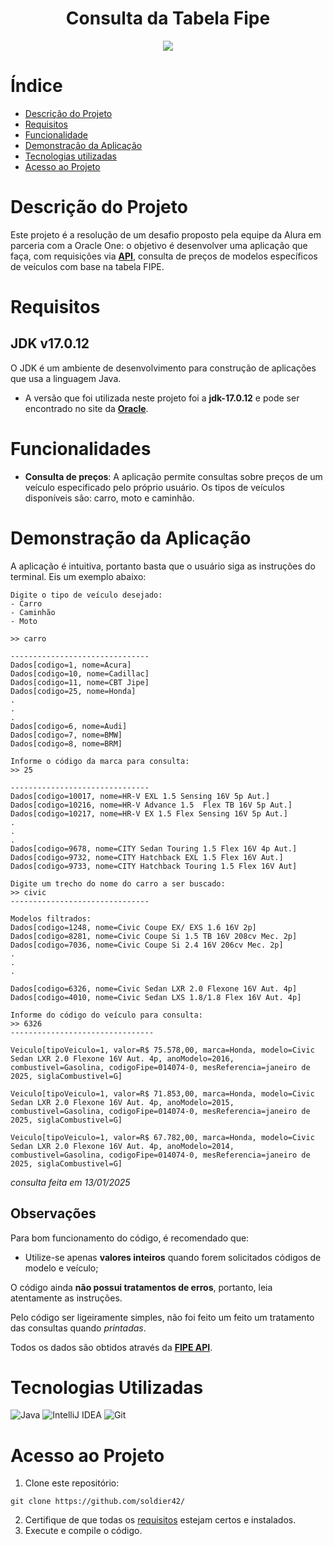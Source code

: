 <h1 align="center">Consulta da Tabela Fipe</h1>

<p align="center">
<img loading="lazy" src="http://img.shields.io/static/v1?label=STATUS&message=FINALIZADO&color=00FF00&style=for-the-badge"/>
</p>

# Índice 

* [Descrição do Projeto](#descrição-do-projeto)
* [Requisitos](#requisitos)
* [Funcionalidade](#funcionalidade)
* [Demonstração da Aplicação](#demonstração-da-aplicação)
* [Tecnologias utilizadas](#tecnologias-utilizadas)
* [Acesso ao Projeto](#acesso-ao-projeto)

# Descrição do Projeto
Este projeto é a resolução de um desafio proposto pela equipe da Alura em parceria com a Oracle One: o objetivo é desenvolver uma aplicação que faça, com requisições via [**API**](https://deividfortuna.github.io/fipe/), consulta de preços de modelos específicos de veículos com base na tabela FIPE.

# Requisitos

## JDK v17.0.12
O JDK é um ambiente de desenvolvimento para construção de aplicações que usa a linguagem Java.
- A versão que foi utilizada neste projeto foi a **jdk-17.0.12** e pode ser encontrado no site da [**Oracle**](https://www.oracle.com/java/technologies/javase/jdk17-archive-downloads.html).


# Funcionalidades
- **Consulta de preços**: A aplicação permite consultas sobre preços de um veículo especificado pelo próprio usuário. Os tipos de veículos disponíveis são: carro, moto e caminhão.

# Demonstração da Aplicação
A aplicação é intuitiva, portanto basta que o usuário siga as instruções do terminal. Eis um exemplo abaixo:
```
Digite o tipo de veículo desejado:
- Carro
- Caminhão
- Moto

>> carro

-------------------------------
Dados[codigo=1, nome=Acura]
Dados[codigo=10, nome=Cadillac]
Dados[codigo=11, nome=CBT Jipe]
Dados[codigo=25, nome=Honda]
.
.
.
Dados[codigo=6, nome=Audi]
Dados[codigo=7, nome=BMW]
Dados[codigo=8, nome=BRM]

Informe o código da marca para consulta: 
>> 25

-------------------------------
Dados[codigo=10017, nome=HR-V EXL 1.5 Sensing 16V 5p Aut.]
Dados[codigo=10216, nome=HR-V Advance 1.5  Flex TB 16V 5p Aut.]
Dados[codigo=10217, nome=HR-V EX 1.5 Flex Sensing 16V 5p Aut.]
.
.
.
Dados[codigo=9678, nome=CITY Sedan Touring 1.5 Flex 16V 4p Aut.]
Dados[codigo=9732, nome=CITY Hatchback EXL 1.5 Flex 16V Aut.]
Dados[codigo=9733, nome=CITY Hatchback Touring 1.5 Flex 16V Aut]

Digite um trecho do nome do carro a ser buscado: 
>> civic
-------------------------------

Modelos filtrados: 
Dados[codigo=1248, nome=Civic Coupe EX/ EXS 1.6 16V 2p]
Dados[codigo=8281, nome=Civic Coupe Si 1.5 TB 16V 208cv Mec. 2p]
Dados[codigo=7036, nome=Civic Coupe Si 2.4 16V 206cv Mec. 2p]
.
.
.

Dados[codigo=6326, nome=Civic Sedan LXR 2.0 Flexone 16V Aut. 4p]
Dados[codigo=4010, nome=Civic Sedan LXS 1.8/1.8 Flex 16V Aut. 4p]

Informe do código do veículo para consulta: 
>> 6326
--------------------------------

Veiculo[tipoVeiculo=1, valor=R$ 75.578,00, marca=Honda, modelo=Civic Sedan LXR 2.0 Flexone 16V Aut. 4p, anoModelo=2016, combustivel=Gasolina, codigoFipe=014074-0, mesReferencia=janeiro de 2025, siglaCombustivel=G]

Veiculo[tipoVeiculo=1, valor=R$ 71.853,00, marca=Honda, modelo=Civic Sedan LXR 2.0 Flexone 16V Aut. 4p, anoModelo=2015, combustivel=Gasolina, codigoFipe=014074-0, mesReferencia=janeiro de 2025, siglaCombustivel=G]

Veiculo[tipoVeiculo=1, valor=R$ 67.782,00, marca=Honda, modelo=Civic Sedan LXR 2.0 Flexone 16V Aut. 4p, anoModelo=2014, combustivel=Gasolina, codigoFipe=014074-0, mesReferencia=janeiro de 2025, siglaCombustivel=G]
```
*consulta feita em 13/01/2025*

## Observações
Para bom funcionamento do código, é recomendado que:
- Utilize-se apenas **valores inteiros** quando forem solicitados códigos de modelo e veículo;

O código ainda **não possui tratamentos de erros**, portanto, leia atentamente as instruções.

Pelo código ser ligeiramente simples, não foi feito um feito um tratamento das consultas quando *printadas*.

Todos os dados são obtidos através da [**FIPE API**](https://deividfortuna.github.io/fipe/).

# Tecnologias Utilizadas
![Java](https://img.shields.io/badge/java-%23ED8B00.svg?style=for-the-badge&logo=openjdk&logoColor=white)
![IntelliJ IDEA](https://img.shields.io/badge/IntelliJIDEA-000000.svg?style=for-the-badge&logo=intellij-idea&logoColor=white)
![Git](https://img.shields.io/badge/git-%23F05033.svg?style=for-the-badge&logo=git&logoColor=white)

# Acesso ao Projeto
1. Clone este repositório:
```
git clone https://github.com/soldier42/
```
2. Certifique de que todas os [requisitos](#requisitos) estejam certos e instalados.
3. Execute e compile o código.
